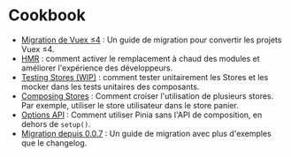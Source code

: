 # Cookbook

- [Migration de Vuex ≤4](./migration-vuex.md) : Un guide de migration pour convertir les projets Vuex ≤4.
- [HMR](./hot-module-replacement.md) : comment activer le remplacement à chaud des modules et améliorer l'expérience des développeurs.
- [Testing Stores (WIP)](./testing.md) : comment tester unitairement les Stores et les mocker dans les tests unitaires des composants.
- [Composing Stores](./composing-stores.md) : Comment croiser l'utilisation de plusieurs stores. Par exemple, utiliser le store utilisateur dans le store panier.
- [Options API](./options-api.md) : Comment utiliser Pinia sans l'API de composition, en dehors de `setup()`.
- [Migration depuis 0.0.7](./migration-0-0-7.md) : Un guide de migration avec plus d'exemples que le changelog.
